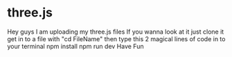 # three.js
Hey guys I am uploading my three.js files
If you wanna look at it just clone it get in to a file with
"cd FileName"
then type this 2 magical lines of code in to your terminal
npm install
npm run dev
Have Fun
